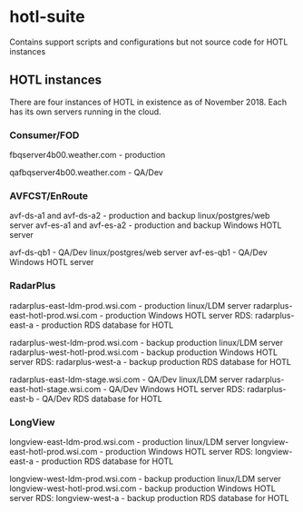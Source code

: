# hotl-suite
Contains support scripts and configurations but not source code for HOTL instances
## HOTL instances
There are four instances of HOTL in existence as of November 2018. Each has its own servers running in the cloud.
### Consumer/FOD
fbqserver4b00.weather.com - production

qafbqserver4b00.weather.com - QA/Dev
### AVFCST/EnRoute
avf-ds-a1 and avf-ds-a2 - production and backup linux/postgres/web server
avf-es-a1 and avf-es-a2 - production and backup Windows HOTL server

avf-ds-qb1 - QA/Dev linux/postgres/web server
avf-es-qb1 - QA/Dev Windows HOTL server
### RadarPlus
radarplus-east-ldm-prod.wsi.com - production linux/LDM server
radarplus-east-hotl-prod.wsi.com - production Windows HOTL server
RDS: radarplus-east-a - production RDS database for HOTL

radarplus-west-ldm-prod.wsi.com - backup production linux/LDM server
radarplus-west-hotl-prod.wsi.com - backup production Windows HOTL server
RDS: radarplus-west-a - backup production RDS database for HOTL

radarplus-east-ldm-stage.wsi.com - QA/Dev linux/LDM server
radarplus-east-hotl-stage.wsi.com - QA/Dev Windows HOTL server
RDS: radarplus-east-b - QA/Dev RDS database for HOTL

### LongView
longview-east-ldm-prod.wsi.com - production linux/LDM server
longview-east-hotl-prod.wsi.com - production Windows HOTL server
RDS: longview-east-a - production RDS database for HOTL

longview-west-ldm-prod.wsi.com - backup production linux/LDM server
longview-west-hotl-prod.wsi.com - backup production Windows HOTL server
RDS: longview-west-a - backup production RDS database for HOTL
